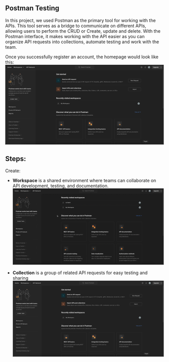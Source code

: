 Postman Testing
---
In this project, we used Postman as the primary tool for working with the APIs. This tool serves as a bridge to communicate on different APIs, allowing users to perform the CRUD or Create, update and delete. With the Postman interface, it makes working with the API easier as you can organize API requests into collections, automate testing and work with the team.


Once you successfully register an account, the homepage would look like this:
![Hompage](images/1-homepage.png)


Steps:
---
Create:
- **Workspace** is a shared environment where teams can collaborate on API development, testing, and documentation.
![Workspace](images/workspace.gif)

- **Collection** is a group of related API requests for easy testing and sharing
![Collection](images/1-homepage.png)


